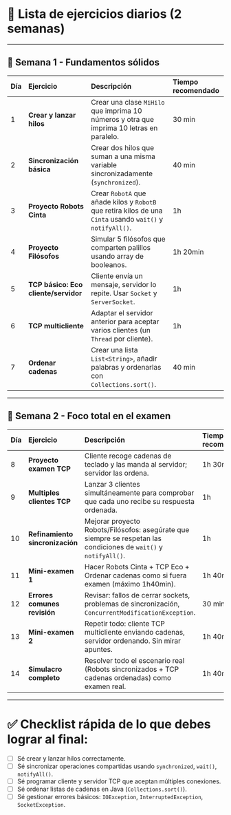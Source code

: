# 📅 Lista de ejercicios diarios (2 semanas)

---

## 📅 Semana 1 - Fundamentos sólidos

| Día | Ejercicio                            | Descripción                                                                                                | Tiempo recomendado |
| :-- | :----------------------------------- | :--------------------------------------------------------------------------------------------------------- | :----------------- |
| 1   | **Crear y lanzar hilos**             | Crear una clase `MiHilo` que imprima 10 números y otra que imprima 10 letras en paralelo.                  | 30 min             |
| 2   | **Sincronización básica**            | Crear dos hilos que suman a una misma variable sincronizadamente (`synchronized`).                         | 40 min             |
| 3   | **Proyecto Robots Cinta**            | Crear `RobotA` que añade kilos y `RobotB` que retira kilos de una `Cinta` usando `wait()` y `notifyAll()`. | 1h                 |
| 4   | **Proyecto Filósofos**               | Simular 5 filósofos que comparten palillos usando array de booleanos.                                      | 1h 20min           |
| 5   | **TCP básico: Eco cliente/servidor** | Cliente envía un mensaje, servidor lo repite. Usar `Socket` y `ServerSocket`.                              | 1h                 |
| 6   | **TCP multicliente**                 | Adaptar el servidor anterior para aceptar varios clientes (un `Thread` por cliente).                       | 1h                 |
| 7   | **Ordenar cadenas**                  | Crear una lista `List<String>`, añadir palabras y ordenarlas con `Collections.sort()`.                     | 40 min             |

---

## 📅 Semana 2 - Foco total en el examen

|Día|Ejercicio|Descripción|Tiempo recomendado|
|:--|:--|:--|:--|
|8|**Proyecto examen TCP**|Cliente recoge cadenas de teclado y las manda al servidor; servidor las ordena.|1h 30min|
|9|**Multiples clientes TCP**|Lanzar 3 clientes simultáneamente para comprobar que cada uno recibe su respuesta ordenada.|1h|
|10|**Refinamiento sincronización**|Mejorar proyecto Robots/Filósofos: asegúrate que siempre se respetan las condiciones de `wait()` y `notifyAll()`.|1h|
|11|**Mini-examen 1**|Hacer Robots Cinta + TCP Eco + Ordenar cadenas como si fuera examen (máximo 1h40min).|1h 40min|
|12|**Errores comunes revisión**|Revisar: fallos de cerrar sockets, problemas de sincronización, `ConcurrentModificationException`.|30 min|
|13|**Mini-examen 2**|Repetir todo: cliente TCP multicliente enviando cadenas, servidor ordenando. Sin mirar apuntes.|1h 40min|
|14|**Simulacro completo**|Resolver todo el escenario real (Robots sincronizados + TCP cadenas ordenadas) como examen real.|1h 40min|

---

# ✅ Checklist rápida de lo que debes lograr al final:

- [ ]  Sé crear y lanzar hilos correctamente.
- [ ]  Sé sincronizar operaciones compartidas usando `synchronized`, `wait()`, `notifyAll()`.
- [ ]  Sé programar cliente y servidor TCP que aceptan múltiples conexiones.
- [ ]  Sé ordenar listas de cadenas en Java (`Collections.sort()`).
- [ ]  Sé gestionar errores básicos: `IOException`, `InterruptedException`, `SocketException`.
